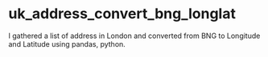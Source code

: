 # uk_address_convert_bng_longlat
I gathered a list of address in London and converted from BNG to Longitude and Latitude using pandas, python.
